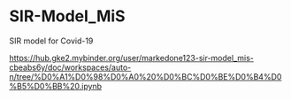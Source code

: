 # SIR-Model_MiS
SIR model for Covid-19


https://hub.gke2.mybinder.org/user/markedone123-sir-model_mis-cbeabs6y/doc/workspaces/auto-n/tree/%D0%A1%D0%98%D0%A0%20%D0%BC%D0%BE%D0%B4%D0%B5%D0%BB%20.ipynb
